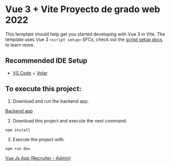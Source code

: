 # Vue 3 + Vite Proyecto de grado web 2022

This template should help get you started developing with Vue 3 in Vite. The template uses Vue 3 `<script setup>` SFCs, check out the [script setup docs](https://v3.vuejs.org/api/sfc-script-setup.html#sfc-script-setup) to learn more.

## Recommended IDE Setup

- [VS Code](https://code.visualstudio.com/) + [Volar](https://marketplace.visualstudio.com/items?itemName=Vue.volar)

## To execute this project:

1. Download and run the backend app.

[Backend app](https://github.com/Ernech/proyecto-grado-api)

2. Download this project and execute the next command.
```
npm install
```
3. Execute the project with.
```
npm run dev
```
[Vue Js App (Recruiter - Admin)](https://github.com/Ernech/proyecto-grado-web)

